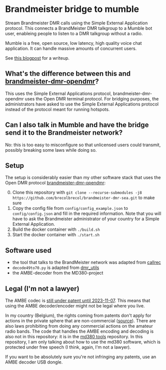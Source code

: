 # Brandmeister bridge to mumble

Stream Brandmeister DMR calls using the Simple External Application
protocol. This connects a BrandMeister
DMR talkgroup to a Mumble bot user, enableing
people to listen to a DMR talkgroup without a
radio.

Mumble is a free, open source, low latency, high
quality voice chat application. It can handle
massive amounts of concurrent users.

See [this blogpost](https://redfast00.github.io/2020-building-a-brandmeister-dmr-bridge.html) for a writeup.

## What's the difference between this and [brandmeister-dmr-opendmr](https://github.com/redfast00/brandmeister-dmr-opendmr)?

This uses the Simple External Applications protocol, brandmeister-dmr-opendmr uses the Open DMR terminal protocol. For bridging purposes, the administrators have asked to use the Simple External Applications protocol instead of the protocol meant for running hotspots.

## Can I also talk in Mumble and have the bridge send it to the Brandmeister network?

No: this is too easy to misconfigure so that unlicensed users could transmit, possibly breaking some laws while doing so.

## Setup

The setup is considerably easier than my other software stack that uses the Open DMR protocol [brandmeister-dmr-opendmr](https://github.com/redfast00/brandmeister-dmr-opendmr):

0. Clone this repository with `git clone --recurse-submodules -j8 https://github.com/brecolbrecol/brandmeister-dmr-sea.git` to make sure
1. Copy the config file from `config/config_example.json` to `config/config.json` and fill in the required information. Note that you will have to ask the Brandmeister administrator of your country for a Simple External Application.
2. Build the docker container with `./build.sh`
3. Start the docker container with `./start.sh`

## Software used

- the tool that talks to the BrandMeister network was adapted from [callrec](https://github.com/BrandMeister/callrec)
- `decode49to70.py` is adapted from [dmr_utils](https://github.com/n0mjs710/dmr_utils/)
- the AMBE-decoder from the MD380-project

## Legal (I'm not a lawyer)

The AMBE codec is [still under patent until 2023-11-07](https://patents.google.com/patent/EP1420390B1/en). This means that using the AMBE decoder/encoder might not be legal where you live.

In my country (Belgium), the rights coming from patents don't apply for actions in the
private sphere that are non-commercial ([source](https://economie.fgov.be/nl/themas/intellectuele-eigendom/octrooien/beperkingen-en-uitzonderingen)).
There are also laws prohibiting
from doing any commercial actions on the amateur
radio bands. The code that handles the AMBE
encoding and decoding is also not in this
repository: it is in the
[md380 tools](https://github.com/travisgoodspeed/md380tools) repository. In this repository, I am
only talking about how to use the md380 software, which
is protected under free speech (I think, again,
  I'm not a lawyer).

If you want to be absolutely sure you're not
infringing any patents, use an AMBE decoder USB
dongle.
